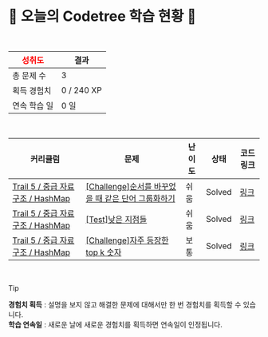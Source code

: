 # 🌲 오늘의 Codetree 학습 현황 🌲

<br />

| <span style="color:red;display:block;text-align:center;"> **성취도**</span> | 결과 |
|---|---|
| 총 문제 수 | 3 |
| 획득 경험치 | 0 / 240 XP |
| 연속 학습 일 | 0 일 |

<br />

|커리큘럼|문제|난이도|상태|코드 링크|
|---|---|---|---|---|
|[Trail 5 / 중급 자료구조 / HashMap](https://https://en.codetree.ai/trail-info/intermediate-mid/)|[[Challenge]순서를 바꾸었을 때 같은 단어 그룹화하기](https://https://en.codetree.ai/trails/complete/curated-cards/challenge-group-same-word/)|쉬움|Solved|[링크](https://github.com/greenapple1017/codeTree/blob/main/250101/%EC%88%9C%EC%84%9C%EB%A5%BC%20%EB%B0%94%EA%BE%B8%EC%97%88%EC%9D%84%20%EB%95%8C%20%EA%B0%99%EC%9D%80%20%EB%8B%A8%EC%96%B4%20%EA%B7%B8%EB%A3%B9%ED%99%94%ED%95%98%EA%B8%B0/group-same-word.cpp)|
|[Trail 5 / 중급 자료구조 / HashMap](https://https://en.codetree.ai/trail-info/intermediate-mid/)|[[Test]낮은 지점들](https://https://en.codetree.ai/trails/complete/curated-cards/test-lowest-points/)|쉬움|Solved|[링크](https://github.com/greenapple1017/codeTree/blob/main/250101/%EB%82%AE%EC%9D%80%20%EC%A7%80%EC%A0%90%EB%93%A4/lowest-points.cpp)|
|[Trail 5 / 중급 자료구조 / HashMap](https://https://en.codetree.ai/trail-info/intermediate-mid/)|[[Challenge]자주 등장한 top k 숫자](https://https://en.codetree.ai/trails/complete/curated-cards/challenge-top-k-frequent-elements/)|보통|Solved|[링크](https://github.com/greenapple1017/codeTree/blob/main/250101/%EC%9E%90%EC%A3%BC%20%EB%93%B1%EC%9E%A5%ED%95%9C%20top%20k%20%EC%88%AB%EC%9E%90/top-k-frequent-elements.cpp)|


<br />

> [!TIP]
> **경험치 획득** : 설명을 보지 않고 해결한 문제에 대해서만 한 번 경험치를 획득할 수 있습니다.  
> **학습 연속일** : 새로운 날에 새로운 경험치를 획득하면 연속일이 인정됩니다.

